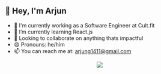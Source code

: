 <h2 align="left">👋 Hey, I'm Arjun</h2>

- 🔭 I'm currently working as a Software Engineer at Cult.fit
- 🌱 I’m currently learning React.js
- 👯 Looking to collaborate on anything thats impactful
- 😄 Pronouns: he/him
- 📫 You can reach me at: arjung1411@gmail.com

<p align="center">
  <img align="center" src="http://github-readme-streak-stats.herokuapp.com?user=arjungarg-cf&theme=dark&hide_border=true&date_format=M%20j%5B%2C%20Y%5D" />
  </p>
<!--
**arjungarg-cf/arjungarg-cf** is a ✨ _special_ ✨ repository because its `README.md` (this file) appears on your GitHub profile.

Here are some ideas to get you started:

- 💬 Ask me about ...
- ⚡ Fun fact: ...

<p><img align="center" src="https://github-readme-streak-stats.herokuapp.com/?user=arjungarg-cf&" alt="arjungarg-cf" /></p>
-->
